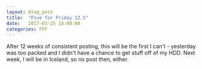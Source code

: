 ```yaml
---
layout: blog_post
title:  "Five for Friday 12.5"
date:   2017-03-25 18:00:00
categories: FFF
---
```


After 12 weeks of consistent posting, this will be the first I can't - yesterday was too packed and I didn't have a chance to get stuff off of my HDD. Next week, I will be in Iceland, so no post then, either.